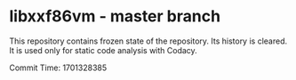 # libxxf86vm - master branch

This repository contains frozen state of the repository.
Its history is cleared. It is used only for static code
analysis with Codacy.

Commit Time: 1701328385